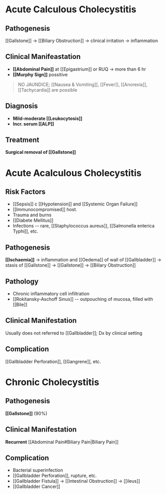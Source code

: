 # Acute Calculous Cholecystitis
## Pathogenesis
[[Gallstone]] -> [[Biliary Obstruction]] -> clinical irritation -> inflammation

## Clinical Manifeastation
- **[[Abdominal Pain]]** at [[Epigastrium]] or RUQ -> more than 6 hr
- **[[Murphy Sign]]** possitive
> NO JAUNDICE; [[Nausea & Vomiting]], [[Fever]], [[Anorexia]], [[Tachycardia]] are possible

## Diagnosis
- **Mild-moderate [[Leukocytosis]]**
- **Incr. serum [[ALP]]**

## Treatment
**Surgical removal of [[Gallstone]]** 

# Acute Acalculous Cholecystitis
## Risk Factors
- [[Sepsis]] c [[Hypotension]] and [[Systemic Organ Failure]]
- [[Immunocompromised]] host.
- Trauma and burns
- [[Diabete Mellitus]]
- Infections -- rare, [[Staphylococcus aureus]], [[Salmonella enterica Typhi]], etc.

## Pathogenesis
**[[Ischaemia]]** -> inflammation and [[Oedema]] of wall of [[Gallbladder]] -> stasis of [[Gallstone]] -> [[Gallstone]] -> [[Biliary Obstruction]]

## Pathology
- Chronic inflammatory cell infiltration
- [[Rokitansky-Aschoff Sinus]] -- outpouching of mucosa, filled with [[Bile]]

## Clinical Manifestation
Usually does not referred to [[Gallbladder]]; Dx by clinical setting

## Complication
[[Gallbladder Perforation]], [[Gangrene]], etc.

# Chronic Cholecystitis
## Pathogenesis
**[[Gallstone]]** (90%)

## Clinical Manifestation
**Recurrent** [[Abdominal Pain#Biliary Pain|Biliary Pain]]

## Complication
- Bacterial superinfection
- [[Gallbladder Perforation]], rupture, etc.
- [[Gallbladder Fistula]] -> [[Intestinal Obstruction]] -> [[ileus]]
- [[Gallbladder Cancer]] 